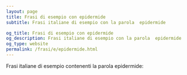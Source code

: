 ```yaml
---
layout: page
title: Frasi di esempio con epidermide 
subtitle: Frasi italiane di esempio con la parola  epidermide

og_title: Frasi di esempio con epidermide 
og_description: Frasi italiane di esempio con la parola  epidermide
og_type: website
permalink: /frasi/e/epidermide.html
---
```


Frasi italiane di esempio contenenti la parola epidermide:


